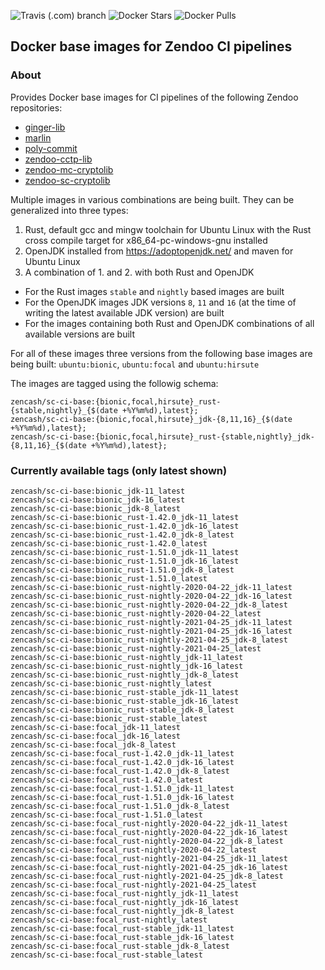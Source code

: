 ![Travis (.com) branch](https://img.shields.io/travis/com/HorizenOfficial/sc-ci-base-docker/master) ![Docker Stars](https://img.shields.io/docker/stars/zencash/sc-ci-base.svg) ![Docker Pulls](https://img.shields.io/docker/pulls/zencash/sc-ci-base.svg)

## Docker base images for Zendoo CI pipelines

### About
Provides Docker base images for CI pipelines of the following Zendoo repositories:
- [ginger-lib](https://github.com/HorizenOfficial/ginger-lib)
- [marlin](https://github.com/HorizenLabs/marlin)
- [poly-commit](https://github.com/HorizenLabs/poly-commit)
- [zendoo-cctp-lib](https://github.com/HorizenOfficial/zendoo-cctp-lib)
- [zendoo-mc-cryptolib](https://github.com/HorizenOfficial/zendoo-mc-cryptolib)
- [zendoo-sc-cryptolib](https://github.com/HorizenOfficial/zendoo-sc-cryptolib)

Multiple images in various combinations are being built. They can be generalized into three types:
1. Rust, default gcc and mingw toolchain for Ubuntu Linux with the Rust cross compile target for x86_64-pc-windows-gnu installed
2. OpenJDK installed from https://adoptopenjdk.net/ and maven for Ubuntu Linux
3. A combination of 1. and 2. with both Rust and OpenJDK

- For the Rust images `stable` and `nightly` based images are built
- For the OpenJDK images JDK versions `8`, `11` and `16` (at the time of writing the latest available JDK version) are built
- For the images containing both Rust and OpenJDK combinations of all available versions are built

For all of these images three versions from the following base images are being built: `ubuntu:bionic`, `ubuntu:focal` and `ubuntu:hirsute`

The images are tagged using the followig schema:
```
zencash/sc-ci-base:{bionic,focal,hirsute}_rust-{stable,nightly}_{$(date +%Y%m%d),latest};
zencash/sc-ci-base:{bionic,focal,hirsute}_jdk-{8,11,16}_{$(date +%Y%m%d),latest};
zencash/sc-ci-base:{bionic,focal,hirsute}_rust-{stable,nightly}_jdk-{8,11,16}_{$(date +%Y%m%d),latest};
```

### Currently available tags (only latest shown)
```
zencash/sc-ci-base:bionic_jdk-11_latest
zencash/sc-ci-base:bionic_jdk-16_latest
zencash/sc-ci-base:bionic_jdk-8_latest
zencash/sc-ci-base:bionic_rust-1.42.0_jdk-11_latest
zencash/sc-ci-base:bionic_rust-1.42.0_jdk-16_latest
zencash/sc-ci-base:bionic_rust-1.42.0_jdk-8_latest
zencash/sc-ci-base:bionic_rust-1.42.0_latest
zencash/sc-ci-base:bionic_rust-1.51.0_jdk-11_latest
zencash/sc-ci-base:bionic_rust-1.51.0_jdk-16_latest
zencash/sc-ci-base:bionic_rust-1.51.0_jdk-8_latest
zencash/sc-ci-base:bionic_rust-1.51.0_latest
zencash/sc-ci-base:bionic_rust-nightly-2020-04-22_jdk-11_latest
zencash/sc-ci-base:bionic_rust-nightly-2020-04-22_jdk-16_latest
zencash/sc-ci-base:bionic_rust-nightly-2020-04-22_jdk-8_latest
zencash/sc-ci-base:bionic_rust-nightly-2020-04-22_latest
zencash/sc-ci-base:bionic_rust-nightly-2021-04-25_jdk-11_latest
zencash/sc-ci-base:bionic_rust-nightly-2021-04-25_jdk-16_latest
zencash/sc-ci-base:bionic_rust-nightly-2021-04-25_jdk-8_latest
zencash/sc-ci-base:bionic_rust-nightly-2021-04-25_latest
zencash/sc-ci-base:bionic_rust-nightly_jdk-11_latest
zencash/sc-ci-base:bionic_rust-nightly_jdk-16_latest
zencash/sc-ci-base:bionic_rust-nightly_jdk-8_latest
zencash/sc-ci-base:bionic_rust-nightly_latest
zencash/sc-ci-base:bionic_rust-stable_jdk-11_latest
zencash/sc-ci-base:bionic_rust-stable_jdk-16_latest
zencash/sc-ci-base:bionic_rust-stable_jdk-8_latest
zencash/sc-ci-base:bionic_rust-stable_latest
zencash/sc-ci-base:focal_jdk-11_latest
zencash/sc-ci-base:focal_jdk-16_latest
zencash/sc-ci-base:focal_jdk-8_latest
zencash/sc-ci-base:focal_rust-1.42.0_jdk-11_latest
zencash/sc-ci-base:focal_rust-1.42.0_jdk-16_latest
zencash/sc-ci-base:focal_rust-1.42.0_jdk-8_latest
zencash/sc-ci-base:focal_rust-1.42.0_latest
zencash/sc-ci-base:focal_rust-1.51.0_jdk-11_latest
zencash/sc-ci-base:focal_rust-1.51.0_jdk-16_latest
zencash/sc-ci-base:focal_rust-1.51.0_jdk-8_latest
zencash/sc-ci-base:focal_rust-1.51.0_latest
zencash/sc-ci-base:focal_rust-nightly-2020-04-22_jdk-11_latest
zencash/sc-ci-base:focal_rust-nightly-2020-04-22_jdk-16_latest
zencash/sc-ci-base:focal_rust-nightly-2020-04-22_jdk-8_latest
zencash/sc-ci-base:focal_rust-nightly-2020-04-22_latest
zencash/sc-ci-base:focal_rust-nightly-2021-04-25_jdk-11_latest
zencash/sc-ci-base:focal_rust-nightly-2021-04-25_jdk-16_latest
zencash/sc-ci-base:focal_rust-nightly-2021-04-25_jdk-8_latest
zencash/sc-ci-base:focal_rust-nightly-2021-04-25_latest
zencash/sc-ci-base:focal_rust-nightly_jdk-11_latest
zencash/sc-ci-base:focal_rust-nightly_jdk-16_latest
zencash/sc-ci-base:focal_rust-nightly_jdk-8_latest
zencash/sc-ci-base:focal_rust-nightly_latest
zencash/sc-ci-base:focal_rust-stable_jdk-11_latest
zencash/sc-ci-base:focal_rust-stable_jdk-16_latest
zencash/sc-ci-base:focal_rust-stable_jdk-8_latest
zencash/sc-ci-base:focal_rust-stable_latest
```
